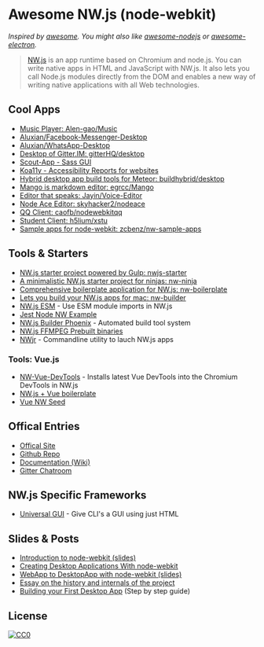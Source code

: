 # Awesome NW.js (node-webkit)

*Inspired by [awesome](https://github.com/sindresorhus/awesome). You might also like [awesome-nodejs](https://github.com/sindresorhus/awesome-nodejs) or [awesome-electron](https://github.com/sindresorhus/awesome-electron).*

> [NW.js](http://nwjs.io) is an app runtime based on Chromium and node.js. You can write native apps in HTML and JavaScript with NW.js. It also lets you call Node.js modules directly from the DOM and enables a new way of writing native applications with all Web technologies.

## Cool Apps

- [Music Player: Alen-gao/Music](https://github.com/Alen-gao/Music)
- [Aluxian/Facebook-Messenger-Desktop](https://github.com/Aluxian/Facebook-Messenger-Desktop)
- [Aluxian/WhatsApp-Desktop](https://github.com/Aluxian/WhatsApp-Desktop)
- [Desktop of Gitter.IM: gitterHQ/desktop](https://github.com/gitterHQ/desktop)
- [Scout-App - Sass GUI](http://scout-app.io)
- [Koa11y - Accessibility Reports for websites](http://open-indy.github.io/Koa11y)
- [Hybrid desktop app build tools for Meteor: buildhybrid/desktop](https://github.com/buildhybrid/desktop)
- [Mango is markdown editor: egrcc/Mango](https://github.com/egrcc/Mango)
- [Editor that speaks: Jayin/Voice-Editor](https://github.com/Jayin/Voice-Editor)
- [Node Ace Editor: skyhacker2/nodeace](https://github.com/skyhacker2/nodeace)
- [QQ Client: caofb/nodewebkitqq](https://github.com/caofb/nodewebkitqq)
- [Student Client: h5lium/xstu](https://github.com/h5lium/xstu)
- [Sample apps for node-webkit: zcbenz/nw-sample-apps](https://github.com/zcbenz/nw-sample-apps)

## Tools & Starters

- [NW.js starter project powered by Gulp: nwjs-starter](https://github.com/Aluxian/nwjs-starter)
- [A minimalistic NW.js starter project for ninjas: nw-ninja](https://github.com/kessler/nw-ninja)
- [Comprehensive boilerplate application for NW.js: nw-boilerplate](https://github.com/szwacz/nw-boilerplate)
- [Lets you build your NW.js apps for mac: nw-builder](https://github.com/mllrsohn/nw-builder)
- [NW.js ESM](https://github.com/fprijate/nwjs-esm) - Use ESM module imports in NW.js
- [Jest Node NW Example](https://github.com/suchipi/jest-node-nw-example)
- [NW.js Builder Phoenix](https://github.com/evshiron/nwjs-builder-phoenix) - Automated build tool system
- [NW.js FFMPEG Prebuilt binaries](https://github.com/iteufel/nwjs-ffmpeg-prebuilt)
- [NWjr](https://github.com/Antrikshy/nwjr) - Commandline utility to lauch NW.js apps

### Tools: Vue.js
- [NW-Vue-DevTools](https://github.com/TheJaredWilcurt/nw-vue-devtools) - Installs latest Vue DevTools into the Chromium DevTools in NW.js
- [NW.js + Vue boilerplate](https://github.com/elegantweb/nwjs-vue)
- [Vue NW Seed](https://github.com/anchengjian/vue-nw-seed)

## Offical Entries

- [Offical Site](http://nwjs.io)
- [Github Repo](https://github.com/nwjs/nw.js)
- [Documentation (Wiki)](https://github.com/nwjs/nw.js/wiki)
- [Gitter Chatroom](http://gitter.im/nwjs/nw.js)

## NW.js Specific Frameworks

- [Universal GUI](http://ugui.io) - Give CLI's a GUI using just HTML

## Slides & Posts

- [Introduction to node-webkit (slides)](https://speakerdeck.com/zcbenz/node-webkit-app-runtime-based-on-chromium-and-node-dot-js)
- [Creating Desktop Applications With node-webkit](https://strongloop.com/strongblog/creating-desktop-applications-with-node-webkit/)
- [WebApp to DesktopApp with node-webkit (slides)](http://oldgeeksguide.github.io/presentations/html5devconf2013/wtod.html#/)
- [Essay on the history and internals of the project](http://yedingding.com/2014/08/01/node-webkit-intro-en.html)
- [Building your First Desktop App](https://gitlab.com/TheJaredWilcurt/battery-app-workshop/blob/master/README.md) (Step by step guide)

## License

[![CC0](http://i.creativecommons.org/p/zero/1.0/88x31.png)](http://creativecommons.org/publicdomain/zero/1.0/)
 
